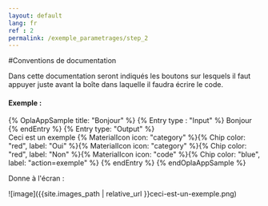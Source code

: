 ```yaml
---
layout: default
lang: fr
ref : 2
permalink: /exemple_parametrages/step_2
---
```


#Conventions de documentation

Dans cette documentation seront indiqués les boutons sur lesquels il faut appuyer juste avant la boîte dans laquelle il faudra écrire le code.


#### Exemple :


{% OplaAppSample title: "Bonjour" %}
  {% Entry type : "Input" %}
    Bonjour 
  {% endEntry %}
  {% Entry type: "Output" %}  
    Ceci est un exemple {% MaterialIcon icon: "category" %}{% Chip color: "red", label: "Oui" %}{% MaterialIcon icon: "category" %}{% Chip color: "red", label: "Non" %}{% MaterialIcon icon: "code" %}{% Chip color: "blue", label: "action=exemple" %}
  {% endEntry %}
{% endOplaAppSample %}


Donne à l'écran :

![image]({{site.images_path | relative_url }}ceci-est-un-exemple.png)
